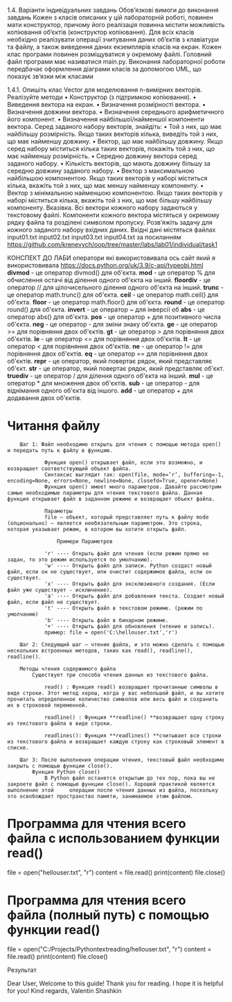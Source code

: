 1.4. Варіанти індивідуальних завдань
Обов’язкові вимоги до виконання завдань
Кожен з класів описаних у цій лабораторній роботі, повинен мати 
конструктор, причому його реалізація повинна містити можливість копіювання 
об’єктів (конструктор копіювання). Для всіх класів необхідно реалізувати 
операції зчитування даних об’єктів з клавіатури та файлу, а також виведення 
даних екземплярів класів на екран. Кожен клас програми повинен 
розміщуватися у окремому файлі. Головний файл програми має називатися 
main.py.
Виконання лабораторної роботи передбачає оформлення діаграми класів 
за допомогою UML, що показує зв’язки між класами


1.4.1. Опишіть клас Vector для моделювання n-вимірних векторів. 
Реалізуйте методи
• Конструктор (з підтримкою копіювання).
• Виведення вектора на екран.
• Визначення розмірності вектора.
• Визначення довжини вектора.
• Визначення середнього арифметичного його компонент.
• Визначення найбільшої/найменшої компоненти вектора.
Серед заданого набору векторів, знайдіть:
• Той з них, що має найбільшу розмірність. Якщо таких векторів 
кілька, виведіть той з них, що має найменшу довжину.
• Вектор, що має найбільшу довжину. Якщо серед набору міститься 
кілька таких векторів, покажіть той з них, що має найменшу 
розмірність.
• Середню довжину вектора серед заданого набору.
• Кількість векторів, що мають довжину більшу за середню довжину 
заданого набору.
• Вектор з максимальною найбільшою компонентою. Якщо таких 
векторів у наборі міститься кілька, вкажіть той з них, що має меншу 
найменшу компоненту.
• Вектор з мінімальною найменшою компонентою. Якщо таких 
векторів у наборі міститься кілька, вкажіть той з них, що має більшу 
найбільшу компоненту.
Вказівка. Всі вектори кожного набору задаються у текстовому файлі. 
Компоненти кожного вектора містяться у окремому рядку файла та розділені 
символом пропуску.
Розв’яжіть задачу для кожного заданого набору вхідних даних. Вхідні дані 
містяться файлах
input01.txt
input02.txt
input03.txt
input04.txt
за посиланням
https://github.com/krenevych/oop/tree/master/labs/lab01/individual/task1



КОНСПЕКТ ДО ЛАБИ
оператори які використовивала   ось сайт який я використовивала https://docs.python.org/uk/3.9/c-api/typeobj.html
__divmod__ - це оператор divmod() для об'єкта.
__mod__ - це оператор % для обчислення остачі від ділення одного об'єкта на інший.
__floordiv__ - це оператор // для цілочисельного ділення одного об'єкта на інший.
__trunc__ - це оператор math.trunc() для об'єкта.
__ceil__ - це оператор math.ceil() для об'єкта.
__floor__ - це оператор math.floor() для об'єкта.
__round__ - це оператор round() для об'єкта.
__invert__ - це оператор ~ для інверсії об
__abs__ - це оператор abs() для об'єкта.
__pos__ - це оператор + для позитивного числа об'єкта.
__neg__ - це оператор - для зміни знаку об'єкта.
__ge__ - це оператор >= для порівняння двох об'єктів.
__gt__ - це оператор > для порівняння двох об'єктів.
__le__ - це оператор <= для порівняння двох об'єктів.
__lt__ - це оператор < для порівняння двох об'єктів.
__ne__ - це оператор != для порівняння двох об'єктів.
__eq__ - це оператор == для порівняння двох об'єктів.
__repr__ - це оператор, який повертає рядок, який представляє об'єкт.
__str__ - це оператор, який повертає рядок, який представляє об'єкт.
__truediv__ - це оператор / для ділення одного об'єкта на інший.
__mul__ - це оператор * для множення двох об'єктів.
__sub__ - це оператор - для віднімання одного об'єкта від іншого.
__add__ - це оператор + для додавання двох об'єктів.


# Читання файлу

        Шаг 1: Файл необходимо открыть для чтения с помощью метода open() и передать путь к файлу в функцию.
                
                Функция open() открывает файл, если это возможно, и возвращает соответствующий объект файла.
                Синтаксис выглядит так: open(file, mode=’r’, buffering=-1, encoding=None, errors=None, newline=None, closefd=True, opener=None)
                Функция open() имеет много параметров. Давайте рассмотрим самые необходимые параметры для чтения текстового файла. Данная функция открывает файл в заданном режиме и возвращает объект файла.

                Параметры
                file – объект, который представляет путь к файлу mode (опционально) – является необязательным параметром. Это строка, которая указывает режим, в котором вы хотите открыть файл.
                    
                    Примери Параметров                        

                'r' ---- Открыть файл для чтения (если режим прямо не задан, то это режим используется по умолчанию).
                'w' ---- Открыть файл для записи. Python создаст новый файл, если он не существует, или очистит содержимое файла, если он существует.
                'x' ---- Открыть файл для эксклюзивного создания. (Если файл уже существует - исключение).
                'a' ---- Открыть файл для добавления текста. Создает новый файл, если файл не существует.
                't' ---- Открыть файл в текстовом режиме. (режим по умолчанию)
                'b' ---- Открыть файл в бинарном режиме.
                '+' ---- Открыть файл для обновления (чтение и запись).
                пример: file = open('C:\hellouser.txt','r')

        Шаг 2: Следующий шаг — чтение файла, и это можно сделать с помощью нескольких встроенных методов, таких как read(), readline(), readline().

        Методы чтения содержимого файла
            Существует три способа чтения данных из текстового файла.

                read() : Функция read() возвращает прочитанные символы в виде строки. Этот метод хорош, когда у вас небольшой файл, и вы хотите прочитать определенное количество символов или весь файл и сохранить их в строковой переменной.

                readline() : Функция **readline() **возвращает одну строку из текстового файла в виде строки.

                readlines(): Функция **readlines() **считывает все строки из текстового файла и возвращает каждую строку как строковый элемент в списке.

        Шаг 3: После выполнения операции чтения, текстовый файл необходимо закрыть с помощью функции close().
            Функция Python close()
                В Python файл останется открытым до тех пор, пока вы не закроете файл с помощью функции close(). Хорошей практикой является выполнение этой     операции после чтения данных из файла, поскольку это освобождает пространство памяти, занимаемое этим файлом.



# Программа для чтения всего файла с использованием функции read()
file = open("hellouser.txt", "r")
content = file.read()
print(content)
file.close()

# Программа для чтения всего файла (полный путь) с помощью функции read()
file = open("C:/Projects/Pythontextreading/hellouser.txt", "r")
content = file.read()
print(content)
file.close()

Результат

Dear User, 
Welcome to this guide!
Thank you for reading.
I hope it is helpful for you!
Kind regards,
Valentin Shashkin


